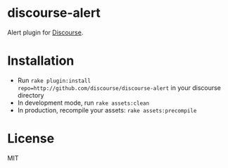 discourse-alert
===============

Alert plugin for [Discourse](http://discourse.org).

Installation
============

* Run `rake plugin:install repo=http://github.com/discourse/discourse-alert` in your discourse directory
* In development mode, run `rake assets:clean`
* In production, recompile your assets: `rake assets:precompile`

License
=======
MIT
